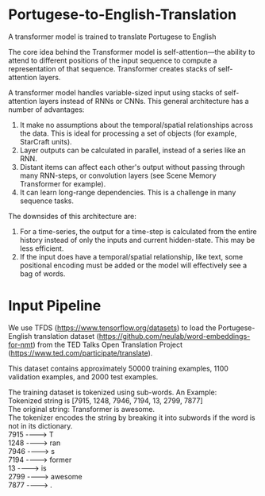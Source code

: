 # Portugese-to-English-Translation
A transformer model is trained to translate Portugese to English

The core idea behind the Transformer model is self-attention—the ability to attend to different positions of the input sequence to compute a representation of that sequence. Transformer creates stacks of self-attention layers.

A transformer model handles variable-sized input using stacks of self-attention layers instead of RNNs or CNNs. This general architecture has a number of advantages:

1. It make no assumptions about the temporal/spatial relationships across the data. This is ideal for processing a set of objects (for example, StarCraft units).
2. Layer outputs can be calculated in parallel, instead of a series like an RNN.
3. Distant items can affect each other's output without passing through many RNN-steps, or convolution layers (see Scene Memory Transformer for example).
4. It can learn long-range dependencies. This is a challenge in many sequence tasks.

The downsides of this architecture are:

1. For a time-series, the output for a time-step is calculated from the entire history instead of only the inputs and current hidden-state. This may be less efficient.
2. If the input does have a temporal/spatial relationship, like text, some positional encoding must be added or the model will effectively see a bag of words.

# Input Pipeline
We use TFDS (https://www.tensorflow.org/datasets) to load the Portugese-English translation dataset (https://github.com/neulab/word-embeddings-for-nmt) from the TED Talks Open Translation Project (https://www.ted.com/participate/translate).

This dataset contains approximately 50000 training examples, 1100 validation examples, and 2000 test examples.

The training dataset is tokenized using sub-words. 
An Example:  
Tokenized string is [7915, 1248, 7946, 7194, 13, 2799, 7877]  
The original string: Transformer is awesome.  
The tokenizer encodes the string by breaking it into subwords if the word is not in its dictionary.  
7915 ----> T  
1248 ----> ran  
7946 ----> s  
7194 ----> former   
13 ----> is   
2799 ----> awesome  
7877 ----> .  
